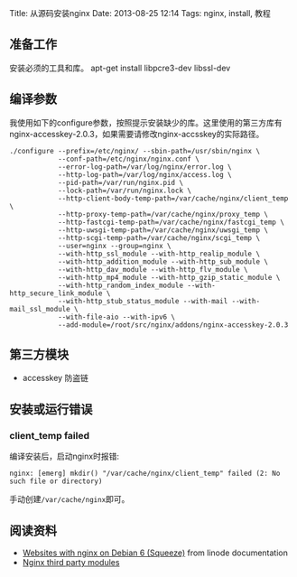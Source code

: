 Title: 从源码安装nginx
Date: 2013-08-25 12:14
Tags: nginx, install, 教程

## 准备工作

安装必须的工具和库。
    apt-get install libpcre3-dev libssl-dev
## 编译参数

我使用如下的configure参数，按照提示安装缺少的库。这里使用的第三方库有nginx-accesskey-2.0.3，如果需要请修改nginx-accsskey的实际路径。

	./configure --prefix=/etc/nginx/ --sbin-path=/usr/sbin/nginx \
	            --conf-path=/etc/nginx/nginx.conf \
	            --error-log-path=/var/log/nginx/error.log \
	            --http-log-path=/var/log/nginx/access.log \
	            --pid-path=/var/run/nginx.pid \
	            --lock-path=/var/run/nginx.lock \ 
	            --http-client-body-temp-path=/var/cache/nginx/client_temp \
	            --http-proxy-temp-path=/var/cache/nginx/proxy_temp \
	            --http-fastcgi-temp-path=/var/cache/nginx/fastcgi_temp \
	            --http-uwsgi-temp-path=/var/cache/nginx/uwsgi_temp \
	            --http-scgi-temp-path=/var/cache/nginx/scgi_temp \
	            --user=nginx --group=nginx \
	            --with-http_ssl_module --with-http_realip_module \
	            --with-http_addition_module --with-http_sub_module \
	            --with-http_dav_module --with-http_flv_module \
	            --with-http_mp4_module --with-http_gzip_static_module \
	            --with-http_random_index_module --with-http_secure_link_module \
	            --with-http_stub_status_module --with-mail --with-mail_ssl_module \
	            --with-file-aio --with-ipv6 \
	            --add-module=/root/src/nginx/addons/nginx-accesskey-2.0.3

## 第三方模块

*  accesskey 防盗链
## 安装或运行错误

### client_temp failed
编译安装后，启动nginx时报错:

    nginx: [emerg] mkdir() "/var/cache/nginx/client_temp" failed (2: No such file or directory)

手动创建`/var/cache/nginx`即可。

## 阅读资料

*  [Websites with nginx on Debian 6 (Squeeze)](http://library.linode.com/web-servers/nginx/installation/debian-6-squeeze) from linode documentation
*  [Nginx third party modules](http://wiki.nginx.org/Nginx3rdPartyModules)

